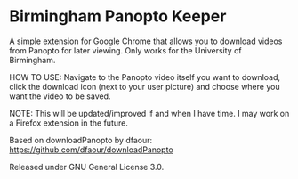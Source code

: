 # Birmingham Panopto Keeper
A simple extension for Google Chrome that allows you to download videos from Panopto for later viewing. Only works for the University of Birmingham.

HOW TO USE: Navigate to the Panopto video itself you want to download, click the download icon (next to your user picture) and choose where you want the video to be saved. 

NOTE: This will be updated/improved if and when I have time. I may work on a Firefox extension in the future.

Based on downloadPanopto by dfaour: https://github.com/dfaour/downloadPanopto

Released under GNU General License 3.0.
